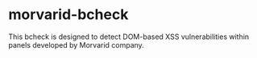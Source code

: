 # morvarid-bcheck
This bcheck is designed to detect DOM-based XSS vulnerabilities within panels developed by Morvarid company.
